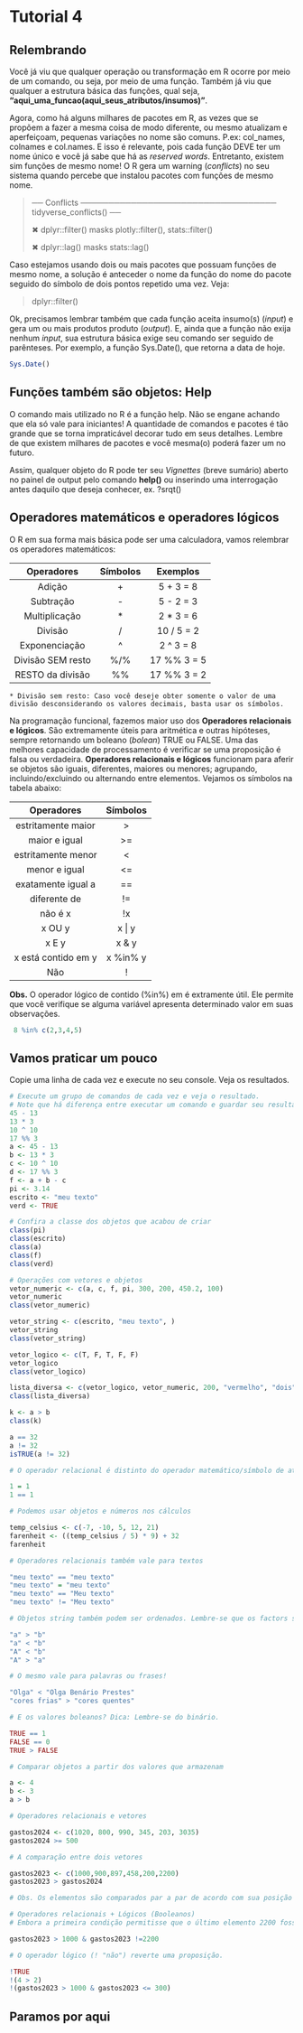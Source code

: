Tutorial 4
================

## Relembrando

Você já viu que qualquer operação ou transformação em R ocorre por meio
de um comando, ou seja, por meio de uma função. Também já viu que
qualquer a estrutura básica das funções, qual seja,
**“aqui_uma_funcao(aqui_seus_atributos/insumos)”**.

Agora, como há alguns milhares de pacotes em R, as vezes que se propõem
a fazer a mesma coisa de modo diferente, ou mesmo atualizam e
aperfeiçoam, pequenas variações no nome são comuns. P.ex: col_names,
colnames e col.names. E isso é relevante, pois cada função DEVE ter um
nome único e você já sabe que há as *reserved words*. Entretanto,
existem sim funções de mesmo nome! O R gera um warning (*conflicts*) no
seu sistema quando percebe que instalou pacotes com funções de mesmo
nome.

> ── Conflicts ─────────────────────────────────── tidyverse_conflicts()
> ──
>
> ✖ dplyr::filter() masks plotly::filter(), stats::filter()
>
> ✖ dplyr::lag() masks stats::lag()

Caso estejamos usando dois ou mais pacotes que possuam funções de mesmo
nome, a solução é anteceder o nome da função do nome do pacote seguido
do símbolo de dois pontos repetido uma vez. Veja:

> dplyr::filter()

Ok, precisamos lembrar também que cada função aceita insumo(s) (*input*)
e gera um ou mais produtos produto (*output*). E, ainda que a função não
exija nenhum *input*, sua estrutura básica exige seu comando ser seguido
de parênteses. Por exemplo, a função Sys.Date(), que retorna a data de
hoje.

``` r
Sys.Date()
```

## Funções também são objetos: Help

O comando mais utilizado no R é a função help. Não se engane achando que
ela só vale para iniciantes! A quantidade de comandos e pacotes é tão
grande que se torna impraticável decorar tudo em seus detalhes. Lembre
de que existem milhares de pacotes e você mesma(o) poderá fazer um no
futuro.

Assim, qualquer objeto do R pode ter seu *Vignettes* (breve sumário)
aberto no painel de output pelo comando **help()** ou inserindo uma
interrogação antes daquilo que deseja conhecer, ex. ?srqt()

## Operadores matemáticos e operadores lógicos

O R em sua forma mais básica pode ser uma calculadora, vamos relembrar
os operadores matemáticos:

|    Operadores     | Símbolos |  Exemplos   |
|:-----------------:|:--------:|:-----------:|
|      Adição       |    \+    |  5 + 3 = 8  |
|     Subtração     |    \-    |  5 - 2 = 3  |
|   Multiplicação   |    \*    | 2 \* 3 = 6  |
|      Divisão      |    /     | 10 / 5 = 2  |
|   Exponenciação   |    ^     |  2 ^ 3 = 8  |
| Divisão SEM resto |    %/%   | 17 %% 3 = 5 |
| RESTO da divisão  |    %%    | 17 %% 3 = 2 |

    * Divisão sem resto: Caso você deseje obter somente o valor de uma divisão desconsiderando os valores decimais, basta usar os símbolos.

Na programação funcional, fazemos maior uso dos **Operadores relacionais
e lógicos**. São extremamente úteis para aritmética e outras hipóteses,
sempre retornando um boleano (*bolean*) TRUE ou FALSE. Uma das melhores
capacidade de processamento é verificar se uma proposição é falsa ou
verdadeira. **Operadores relacionais e lógicos** funcionam para aferir
se objetos são iguais, diferentes, maiores ou menores; agrupando,
incluindo/excluindo ou alternando entre elementos. Vejamos os símbolos
na tabela abaixo:

|     Operadores      | Símbolos |
|:-------------------:|:--------:|
| estritamente maior  |    \>    |
|    maior e igual    |   \>=    |
| estritamente menor  |    \<    |
|    menor e igual    |   \<=    |
| exatamente igual a  |    ==    |
|    diferente de     |    !=    |
|       não é x       |    !x    |
|       x OU y        |  x \| y  |
|        x E y        |  x & y   |
| x está contido em y | x %in% y |
|         Não         |    !     |

**Obs.** O operador lógico de contido (%in%) em é extramente útil. Ele
permite que você verifique se alguma variável apresenta determinado
valor em suas observações.

``` r
 8 %in% c(2,3,4,5)
```

## Vamos praticar um pouco

Copie uma linha de cada vez e execute no seu console. Veja os
resultados.

``` r
# Execute um grupo de comandos de cada vez e veja o resultado.
# Note que há diferença entre executar um comando e guardar seu resultado como um objeto no Global Environment
45 - 13
13 * 3
10 ^ 10
17 %% 3
a <- 45 - 13
b <- 13 * 3
c <- 10 ^ 10
d <- 17 %% 3
f <- a + b - c
pi <- 3.14
escrito <- "meu texto"
verd <- TRUE

# Confira a classe dos objetos que acabou de criar
class(pi)
class(escrito)
class(a)
class(f)
class(verd)

# Operações com vetores e objetos
vetor_numeric <- c(a, c, f, pi, 300, 200, 450.2, 100)
vetor_numeric
class(vetor_numeric)

vetor_string <- c(escrito, "meu texto", )
vetor_string
class(vetor_string)

vetor_logico <- c(T, F, T, F, F)
vetor_logico
class(vetor_logico)

lista_diversa <- c(vetor_logico, vetor_numeric, 200, "vermelho", "dois", 2, "2")
class(lista_diversa)

k <- a > b
class(k)

a == 32
a != 32
isTRUE(a != 32)

# O operador relacional é distinto do operador matemático/símbolo de atribuição

1 = 1
1 == 1

# Podemos usar objetos e números nos cálculos

temp_celsius <- c(-7, -10, 5, 12, 21)
farenheit <- ((temp_celsius / 5) * 9) + 32
farenheit

# Operadores relacionais também vale para textos

"meu texto" == "meu texto"
"meu texto" = "meu texto"
"meu texto" == "Meu texto"
"meu texto" != "Meu texto"

# Objetos string também podem ser ordenados. Lembre-se que os factors são ordenados alfabeticamente por default.

"a" > "b"
"a" < "b"
"A" < "b"
"A" > "a"

# O mesmo vale para palavras ou frases!

"Olga" < "Olga Benário Prestes"
"cores frias" > "cores quentes"

# E os valores boleanos? Dica: Lembre-se do binário.

TRUE == 1
FALSE == 0
TRUE > FALSE 

# Comparar objetos a partir dos valores que armazenam

a <- 4
b <- 3
a > b

# Operadores relacionais e vetores

gastos2024 <- c(1020, 800, 990, 345, 203, 3035)
gastos2024 >= 500

# A comparação entre dois vetores

gastos2023 <- c(1000,900,897,458,200,2200)
gastos2023 > gastos2024

# Obs. Os elementos são comparados par a par de acordo com sua posição no vetor. E o vetor resultante tem o mesmo tamanho!

# Operadores relacionais + Lógicos (Booleanos)
# Embora a primeira condição permitisse que o último elemento 2200 fosse TRUE, quando coloco o operador lógico E (&) para uma nova condição: ser diferente de 2200, todos os elementos retornam como FALSE.

gastos2023 > 1000 & gastos2023 !=2200

# O operador lógico (! "não") reverte uma proposição. 

!TRUE
!(4 > 2)
!(gastos2023 > 1000 & gastos2023 <= 300)
```

## Paramos por aqui
